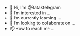 - 👋 Hi, I’m @Bataktelegram
- 👀 I’m interested in ...
- 🌱 I’m currently learning ...
- 💞️ I’m looking to collaborate on ...
- 📫 How to reach me ...

<!---
Bataktelegram/Bataktelegram is a ✨ special ✨ repository because its `README.md` (this file) appears on your GitHub profile.
You can click the Preview link to take a look at your changes.
--->
